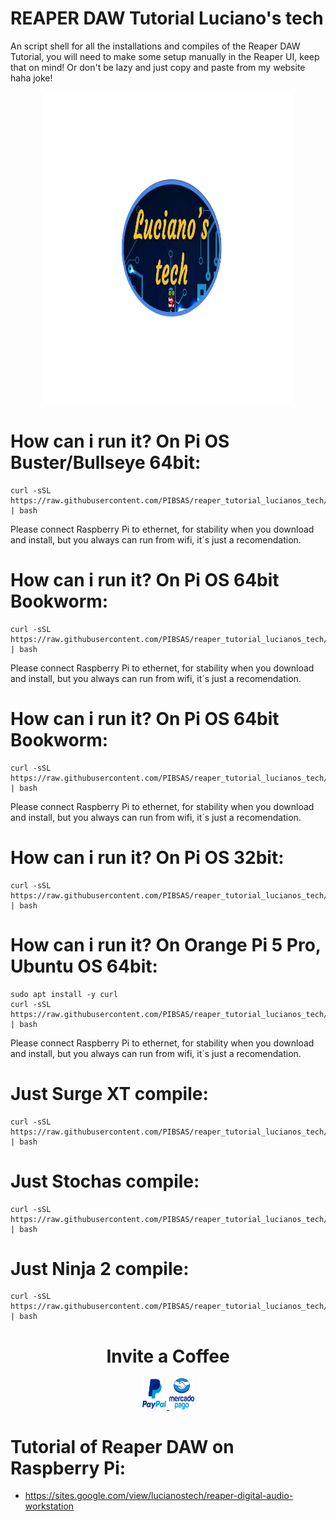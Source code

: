 # REAPER DAW Tutorial Luciano's tech
An script shell for all the installations and compiles of the Reaper DAW Tutorial, you will need to make some setup manually in the Reaper UI, keep that on mind! Or don't be lazy and just copy and paste from my website haha joke! 

<p align="center">
<img src="https://raw.githubusercontent.com/PIBSAS/RetroPieBios/master/logov3.png" alt="Luciano's tech" width="400" height="500">
</p>

# How can i run it? On Pi OS Buster/Bullseye 64bit:
```
curl -sSL https://raw.githubusercontent.com/PIBSAS/reaper_tutorial_lucianos_tech/main/reaper_Buster_Bullseye_64bit.sh | bash
```

Please connect Raspberry Pi to ethernet, for stability when you download and install, but you always can run from wifi, it´s just a recomendation.

# How can i run it? On Pi OS 64bit Bookworm:
```
curl -sSL https://raw.githubusercontent.com/PIBSAS/reaper_tutorial_lucianos_tech/main/reaper_bookworm.sh | bash
```

Please connect Raspberry Pi to ethernet, for stability when you download and install, but you always can run from wifi, it´s just a recomendation.

# How can i run it? On Pi OS 64bit Bookworm:
```
curl -sSL https://raw.githubusercontent.com/PIBSAS/reaper_tutorial_lucianos_tech/main/reaper_trixie.sh | bash
```

Please connect Raspberry Pi to ethernet, for stability when you download and install, but you always can run from wifi, it´s just a recomendation.


# How can i run it? On Pi OS 32bit:
```
curl -sSL https://raw.githubusercontent.com/PIBSAS/reaper_tutorial_lucianos_tech/main/reaper_armhf.sh | bash
```

# How can i run it? On Orange Pi 5 Pro, Ubuntu OS 64bit:
```
sudo apt install -y curl
curl -sSL https://raw.githubusercontent.com/PIBSAS/reaper_tutorial_lucianos_tech/main/orange.sh | bash
```

Please connect Raspberry Pi to ethernet, for stability when you download and install, but you always can run from wifi, it´s just a recomendation.

# Just Surge XT compile:
```
curl -sSL https://raw.githubusercontent.com/PIBSAS/reaper_tutorial_lucianos_tech/main/surgext.sh | bash
```

# Just Stochas compile:
```
curl -sSL https://raw.githubusercontent.com/PIBSAS/reaper_tutorial_lucianos_tech/main/stochas.sh | bash
```

# Just Ninja 2 compile:
```
curl -sSL https://raw.githubusercontent.com/PIBSAS/reaper_tutorial_lucianos_tech/main/ninja.sh | bash
```
<h1 align="center"> Invite a Coffee</h1>

<p align="center">
<a href="https://www.paypal.com/paypalme/RaspberryPiBsAs">
<img src="https://raw.githubusercontent.com/PIBSAS/MiPiTV/master/Paypal_2014_logo.png" alt="Invite a Coffee" width="40" height="50">
</a>
<a href="https://link.mercadopago.com.ar/raspberrypibsas">
<img src="https://raw.githubusercontent.com/PIBSAS/MiPiTV/master/MercadoPago.png" alt="Invite a Coffee" width="40" height="50">
</a>
</p>


# Tutorial of Reaper DAW on Raspberry Pi:
- https://sites.google.com/view/lucianostech/reaper-digital-audio-workstation

